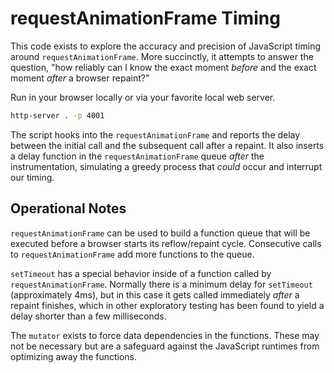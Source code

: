 # requestAnimationFrame Timing

This code exists to explore the accuracy and precision of JavaScript timing around `requestAnimationFrame`. More succinctly, it attempts to answer the question, "how reliably can I know the exact moment _before_ and the exact moment _after_ a browser repaint?"

Run in your browser locally or via your favorite local web server.

```bash
http-server . -p 4001
```

The script hooks into the `requestAnimationFrame` and reports the delay between the initial call and the subsequent call after a repaint. It also inserts a delay function in the `requestAnimationFrame` queue _after_ the instrumentation, simulating a greedy process that _could_ occur and interrupt our timing.

## Operational Notes

`requestAnimationFrame` can be used to build a function queue that will be executed before a browser starts its reflow/repaint cycle. Consecutive calls to `requestAnimationFrame` add more functions to the queue.

`setTimeout` has a special behavior inside of a function called by `requestAnimationFrame`. Normally there is a minimum delay for `setTimeout` (approximately 4ms), but in this case it gets called immediately _after_ a repaint finishes, which in other exploratory testing has been found to yield a delay shorter than a few milliseconds.

The `mutator` exists to force data dependencies in the functions. These may not be necessary but are a safeguard against the JavaScript runtimes from optimizing away the functions.
